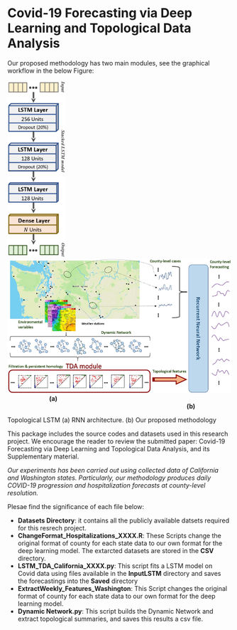# Covid-19 Forecasting via Deep Learning and Topological Data Analysis


Our proposed methodology has two main modules, see the graphical workflow in the below Figure:



<p float="left">
  <img src="Images/RNN_Architecture_page-0001.jpg" width="130" /> 
  <img  width="40" />
  <img src="Images/WorkflowMethod_page-0001.jpg" width="650" /> 
  <img  width="90" />
  <b>(a)</b>
  <img  width="400" />
  <b>(b)</b>
</p>

Topological LSTM (a) RNN architecture. (b) Our proposed methodology


This package includes the source codes and datasets used in this research project. We encourage the reader to review the submitted paper: Covid-19 Forecasting via Deep Learning and Topological Data Analysis, and its Supplementary material.

*Our experiments has been carried out using collected data of California and Washington  states.  Particularly,  our  methodology  produces  daily  COVID-19 progression and hospitalization forecasts at county-level resolution.*


Plesae find the significance of each file below:

* **Datasets Directory**: it contains all the publicly available datsets required for this resrech project. 
* **ChangeFormat_Hospitalizations_XXXX.R**: These Scripts change the original format of county for each state data to our own format for the deep learning model. The extarcted datasets are stored in the **CSV** directory.
* **LSTM_TDA_California_XXXX.py**: This script fits a LSTM model on Covid data using files available in the **InputLSTM** directory and saves the forecastings into the **Saved** directory
* **ExtractWeekly_Features_Washington**:  This Script changes the original format of county for each state data to our own format for the deep learning model.
* **Dynamic Network.py**: This script builds the Dynamic Network and extract topological summaries, and saves this  results a csv file.




